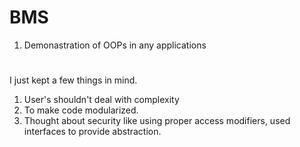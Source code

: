 # BMS
1. Demonastration of OOPs in any applications
#
I just kept a few things in mind. 
1. User's shouldn't deal with complexity
2. To make code modularized.
3. Thought about security like using proper access modifiers, used interfaces to provide abstraction.
 
